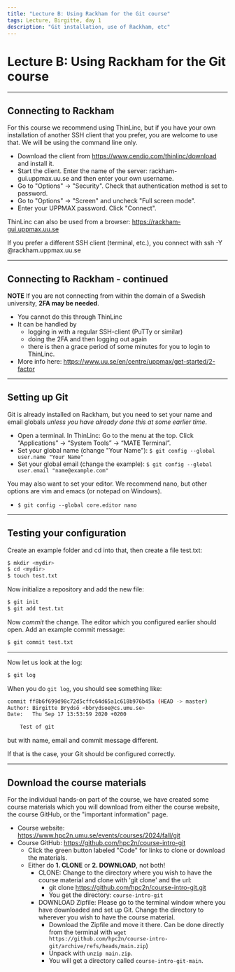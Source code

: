 ```yaml
---
title: "Lecture B: Using Rackham for the Git course"
tags: Lecture, Birgitte, day 1
description: "Git installation, use of Rackham, etc"
---
```


# Lecture B: Using Rackham for the Git course

<!-- Lecture material made by Birgitte Brydsö for the version of the course that was given in fall 2020. Lecture was first given by Birgitte Brydsö in fall 2020. 
Minor modifications done for the fall 2021 and 2022 versions of the course. For the 2023 version of the course the machine was changed from Kebnekaise to Rackham. In 2024, Rackham will also be used. -->

<!-- Slides: https://hackmd.io/@git-fall-2024/LB-rackham -->

---

## Connecting to Rackham

For this course we recommend using ThinLinc, but if you have your own installation of another SSH client that you prefer, you are welcome to use that. We will be using the command line only. 

* Download the client from https://www.cendio.com/thinlinc/download and install it.
* Start the client. Enter the name of the server: rackham-gui.uppmax.uu.se and then enter your own username.
* Go to "Options" -> "Security". Check that authentication method is set to password.
* Go to "Options" -> "Screen" and uncheck "Full screen mode".
* Enter your UPPMAX password. Click "Connect".

ThinLinc can also be used from a browser: https://rackham-gui.uppmax.uu.se

If you prefer a different SSH client (terminal, etc.), you connect with ssh -Y <user>@rackham.uppmax.uu.se

---

## Connecting to Rackham - continued

**NOTE** If you are not connecting from within the domain of a Swedish university, **2FA may be needed**.
    
* You cannot do this through ThinLinc
* It can be handled by
    * logging in with a regular SSH-client (PuTTy or similar)
    * doing the 2FA and then logging out again
    * there is then a grace period of some minutes for you to login to ThinLinc. 
* More info here: https://www.uu.se/en/centre/uppmax/get-started/2-factor   

---

## Setting up Git

Git is already installed on Rackham, but you need to set your name and email globals *unless you have already done this at some earlier time*. 

* Open a terminal. In ThinLinc: Go to the menu at the top. Click “Applications” → “System Tools” → “MATE Terminal”.
* Set your global name (change "Your Name"): 
  `$ git config --global user.name "Your Name"`
* Set your global email (change the example): 
  `$ git config --global user.email "name@example.com"` 

You may also want to set your editor. We recommend nano, but other options are vim and emacs (or notepad on Windows). 

* `$ git config --global core.editor nano`

---

## Testing your configuration 

Create an example folder and cd into that, then create a file test.txt: 

```bash
$ mkdir <mydir> 
$ cd <mydir>
$ touch test.txt
```

Now initialize a repository and add the new file:

```bash
$ git init
$ git add test.txt
```

Now *commit* the change. The editor which you configured earlier should open. Add an example commit message:

```bash
$ git commit test.txt 
```

---

Now let us look at the log:

```bash
$ git log
```

When you do `git log`, you should see something like: 

```bash
commit ff8b6f699d98c72d5cffc64d65a1c618b976b45a (HEAD -> master)
Author: Birgitte Brydsö <bbrydsoe@cs.umu.se>
Date:   Thu Sep 17 13:53:59 2020 +0200

    Test of git
```

but with name, email and commit message different.

If that is the case, your Git should be configured correctly. 

---

## Download the course materials

For the individual hands-on part of the course, we have created some course materials which you will download from either the course website, the course GitHub, or the "important information" page. 

* Course website: https://www.hpc2n.umu.se/events/courses/2024/fall/git
* Course GitHub: https://github.com/hpc2n/course-intro-git
    - Click the green button labeled "Code" for links to clone or download the materials. 
    - Either do **1. CLONE** or **2. DOWNLOAD**, not both! 
        - CLONE: Change to the directory where you wish to have the course material and clone with 'git clone' and the url: 
            - git clone https://github.com/hpc2n/course-intro-git.git
            - You get the directory: `course-intro-git`
        - DOWNLOAD Zipfile: Please go to the terminal window where you have downloaded and set up Git. Change the directory to wherever you wish to have the course material. 
            - Download the Zipfile and move it there. Can be done directly from the terminal with `wget https://github.com/hpc2n/course-intro-git/archive/refs/heads/main.zip`)
            - Unpack with `unzip main.zip`. 
            - You will get a directory called `course-intro-git-main`.  
    
    


